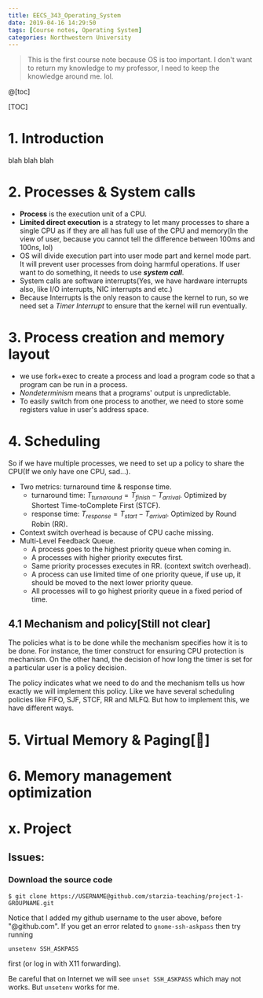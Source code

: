 ```yaml
---
title: EECS_343_Operating_System
date: 2019-04-16 14:29:50
tags: [Course notes, Operating System]
categories: Northwestern University
---
```


> This is the first course note because OS is too important. I don't want to return my knowledge to my professor, I need to keep the knowledge around me. lol.

<!--more-->

@[toc]

[TOC]



# 1. Introduction

blah blah blah

# 2. Processes & System calls

- **Process** is the execution unit of a CPU.
- **Limited direct execution** is a strategy to let many processes to share a single CPU as if they are all has full use of the CPU and memory(In the view of user, because you cannot tell the difference between 100ms and 100ns, lol)
- OS will divide execution part into user mode part and kernel mode part. It will prevent user processes from doing harmful operations. If user want to do something, it needs to use ***system call***.
- System calls are software interrupts(Yes, we have hardware interrupts also, like I/O interrupts, NIC interrupts and etc.)
- Because Interrupts is the only reason to cause the kernel to run, so we need set a *Timer Interrupt* to ensure that the kernel will run eventually.

# 3. Process creation and memory layout

- we use fork+exec to create a process and load a program code so that a program can be run in a process.
- *Nondeterminism* means that a programs' output is unpredictable.
- To easily switch from one process to another, we need to store some registers value in user's address space.

# 4. Scheduling

So if we have multiple processes, we need to set up a policy to share the CPU(If we only have one CPU, sad…).

- Two metrics: turnaround time & response time.
  - turnaround time: $T_{turnaround} = T_{finish} - T_{arrival}$. Optimized by Shortest Time-toComplete First (STCF).
  - response time: $T_{response} = T_{start} - T_{arrival}$. Optimized by Round Robin (RR).
- Context switch overhead is because of CPU cache missing.
- Multi-Level Feedback Queue.
  - A process goes to the highest priority queue when coming in.
  - A processes with higher priority executes first. 
  - Same priority processes executes in RR. (context switch overhead).
  - A process can use limited time of one priority queue, if use up, it should be moved to the next lower priority queue.
  - All processes will to go highest priority queue in a fixed period of time.

## 4.1 Mechanism and policy[Still not clear]

The policies what is to be done while the mechanism specifies how it is to be done. For instance, the timer construct for ensuring CPU protection is mechanism. On the other hand, the decision of how long the timer is set for a particular user is a policy decision.

The policy indicates what we need to do and the mechanism tells us how exactly we will implement this policy. Like we have several scheduling policies like FIFO, SJF, STCF, RR and MLFQ. But how to implement this, we have different ways.

# 5. Virtual Memory & Paging[🌟]



# 6. Memory management optimization

# x. Project

## Issues:

### Download the source code

```
$ git clone https://USERNAME@github.com/starzia-teaching/project-1-GROUPNAME.git 
```

Notice that I added my github username to the user above, before "@github.com".  If you get an error related to `gnome-ssh-askpass` then try running 

```unsetenv SSH_ASKPASS``` 

first (or log in with X11 forwarding).

Be careful that on Internet we will see `unset SSH_ASKPASS` which may not works. But `unsetenv` works for me.

